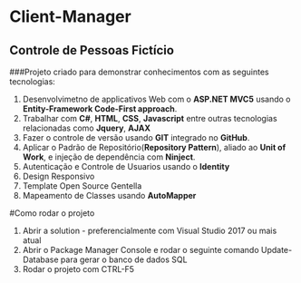 # Client-Manager
## Controle de Pessoas Fictício
###Projeto criado para demonstrar conhecimentos com as seguintes tecnologias:

1. Desenvolvimetno de applicativos Web com o **ASP.NET MVC5** usando o **Entity-Framework Code-First approach**.
2. Trabalhar com **C#**, **HTML**, **CSS**, **Javascript** entre outras tecnologias relacionadas como **Jquery**, **AJAX**
3. Fazer o controle de versão usando **GIT** integrado no **GitHub**.
4. Aplicar o Padrão de Repositório(**Repository Pattern**), aliado ao **Unit of Work**, e injeção de dependência com **Ninject**.
5. Autenticação e Controle de Usuarios usando o **Identity**
6. Design Responsivo
7. Template Open Source Gentella
8. Mapeamento de Classes usando **AutoMapper**


#Como rodar o projeto

1. Abrir a solution - preferencialmente com Visual Studio 2017 ou mais atual
2. Abrir o Package Manager Console e rodar o seguinte comando Update-Database para gerar o banco de dados SQL
3. Rodar o projeto com CTRL-F5
